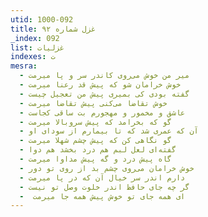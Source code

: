 ```yaml
---
utid: 1000-092
title: غزل شماره ۹۲
_index: 092
list: غزلیات
indexes: ت
mesra:
  - میر من خوش می‌روی کاندر سر و پا میرمت
  - خوش خرامان شو که پیش قد رعنا میرمت
  - گفته بودی کی بمیری پیش من تعجیل چیست
  - خوش تقاضا می‌کنی پیش تقاضا میرمت
  - عاشق و مخمور و مهجورم بت ساقی کجاست
  - گو که بخرامد که پیش سروبالا میرمت
  - آن که عمری شد که تا بیمارم از سودای او
  - گو نگاهی کن که پیش چشم شهلا میرمت
  - گفته‌ای لعل لبم هم درد بخشد هم دوا
  - گاه پیش درد و گه پیش مداوا میرمت
  - خوش خرامان می‌روی چشم بد از روی تو دور
  - دارم اندر سر خیال آن که در پا میرمت
  - گر چه جای حافظ اندر خلوت وصل تو نیست
  - ‌ ای همه جای تو خوش پیش همه جا میرمت
---
```

